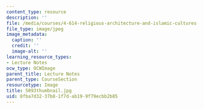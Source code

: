 ```yaml
---
content_type: resource
description: ''
file: /media/courses/4-614-religious-architecture-and-islamic-cultures-fall-2002/8fba7d3237b81f7dab199f79ecbb2b85_5093thumbnail.jpg
file_type: image/jpeg
image_metadata:
  caption: ''
  credit: ''
  image-alt: ''
learning_resource_types:
- Lecture Notes
ocw_type: OCWImage
parent_title: Lecture Notes
parent_type: CourseSection
resourcetype: Image
title: 5093thumbnail.jpg
uid: 8fba7d32-37b8-1f7d-ab19-9f79ecbb2b85
---
```

